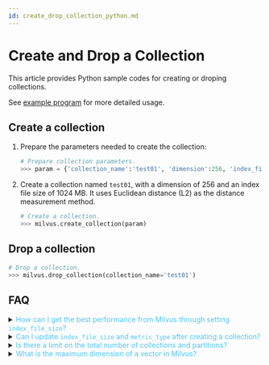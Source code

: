 ```yaml
---
id: create_drop_collection_python.md
---
```


# Create and Drop a Collection

This article provides Python sample codes for creating or droping collections.

<div class="alert note">
See <a href="https://github.com/milvus-io/pymilvus/tree/master/examples">example program</a> for more detailed usage.
</div>

## Create a collection

1. Prepare the parameters needed to create the collection:

   ```python
   # Prepare collection parameters.
   >>> param = {'collection_name':'test01', 'dimension':256, 'index_file_size':1024, 'metric_type':MetricType.L2}
   ```

2. Create a collection named `test01`, with a dimension of 256 and an index file size of 1024 MB. It uses Euclidean distance (L2) as the distance measurement method.

   ```python
   # Create a collection.
   >>> milvus.create_collection(param)
   ```


## Drop a collection

```python
# Drop a collection.
>>> milvus.drop_collection(collection_name='test01')
```

## FAQ

<details>
<summary><font color="#4fc4f9">How can I get the best performance from Milvus through setting <code>index_file_size</code>?</font></summary>
{{fragments/faq_index_file_size_best_practice.md}}
</details>
<details>
<summary><font color="#4fc4f9">Can I update <code>index_file_size</code> and <code>metric_type</code> after creating a collection?</font></summary>
{{fragments/faq_update_param_after_collection.md}}
</details>
<details>
<summary><font color="#4fc4f9">Is there a limit on the total number of collections and partitions?</font></summary>
{{fragments/faq_collection_partition_numbers.md}}
</details>
<details>
<summary><font color="#4fc4f9">What is the maximum dimension of a vector in Milvus?</font></summary>
{{fragments/faq_max_vector_dimension.md}}
</details>